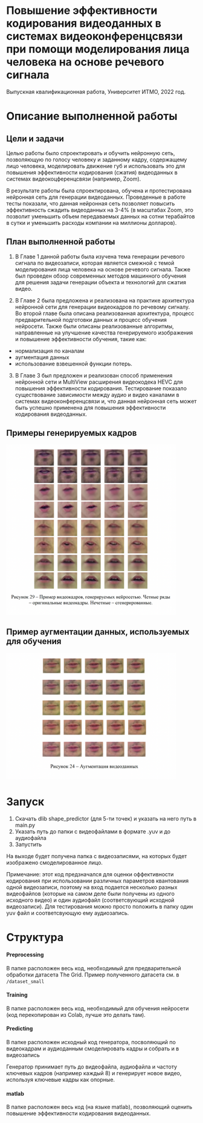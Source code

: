# Повышение эффективности кодирования видеоданных в системах видеоконференцсвязи при помощи моделирования лица человека на основе речевого сигнала

Выпускная квалификационная работа, Университет ИТМО, 2022 год.

# Описание выполненной работы

## Цели и задачи

Целью работы было спроектировать и обучить нейронную сеть, позволяющую по голосу человеку и заданному кадру, содержащему лицо человека, моделировать движение губ и использовать это для повышения эффективности кодирования (сжатия) видеоданных в системах видеокоцференцсвязи (например, Zoom).

В результате работы была спроектирована, обучена и протестирована нейронная сеть для генерации видеоданных. Проведенные в работе тесты показали, что данная нейронная сеть позволяет повысить эффективность сжадить видеоданных на 3-4% (в масштабах Zoom, это позволит уменьшить объем передаваемых данных на сотни терабайтов в сутки и уменьшить расходы компании на миллионы долларов).

## План выполненной работы

1. В Главе 1 данной работы была изучена тема генерации речевого сигнала по видеозаписи, которая является смежной с темой моделирования лица человека
на основе речевого сигнала. Также был проведен обзор современных методов
машинного обучения для решения задачи генерации объекта и технологий для
сжатия видео.

2. В Главе 2 была предложена и реализована на практике архитектура
нейронной сети для генерации видеокадров по речевому сигналу. Во
второй главе была описана реализованная архитектура, процесс предварительной подготовки данных и процесс обучения нейросети. Также были описаны
реализованные алгоритмы, направленные на улучшение качества генерируемого изображения и повышение эффективности обучения, такие как:
- нормализация по каналам
- аугментация данных
- использование взвешенной функции
потерь.

3. В Главе 3 был предложен и реализован способ применения нейронной сети и MultiView расширения видеокодека HEVC для повышения эффективности кодирования. Тестирование показало существование зависимости между аудио и видео каналами в системах видеоконференцсвязи и, что
данная нейронная сеть может быть успешно применена для повышения эффективности кодирования видеоданных.

## Примеры генерируемых кадров
<p float="left">
  <img src="https://github.com/anarsiel/video-conf-encoding/blob/main/results.png" width="450" />
</p>

## Пример аугментации данных, используемых для обучения

<p float="left">
  <img src="https://github.com/anarsiel/video-conf-encoding/blob/main/aug.png" width="450" />
</p>

# Запуск

1. Скачать dlib shape_predictor (для 5-ти точек) и указать на него путь в main.py
2. Указать путь до папки с видеофайлами в формате .yuv и до аудиофайла
3. Запустить

На выходе будет получена папка с видеозаписями, на которых будет изображено смоделированное лицо.

Примечание: этот код предзначался для оценки оффективности кодирования при использовании различных
параметров квантования одной видеозаписи, поэтому на вход подается несколько разных видеофайлов (которые на самом деле были получены из одного исходного видео)
и один аудиофайл (соответсвующий исходной видеозаписи). Для тестирования можно просто положить в папку один yuv файл и соответсвующую ему аудиозапись.

# Структура

#### Preprocessing
В папке расположен весь код,
необходимый для предварительной обработки
датасета The Grid. Пример полученного датасета см. в `/dataset_small`

#### Training
В папке расположен весь код,
необходимый для обучения нейросети (код перекопирован из Colab, лучше это делать там).

#### Predicting
В папке расположен исходный код генератора, посволяющий по 
видеокадрам и аудиоданным смоделировать кадры и собрать и в видеозапись

Генератор принимает путь до видеофайла, аудиофайла и частоту ключевых кадров (например каждый 8)
и генерирует новое видео, используя ключевые кадры как опорные.

#### matlab
В папке расположен весь код (на языке matlab), позволяющий 
оценить повышение эффективности кодирования видеоданных.
